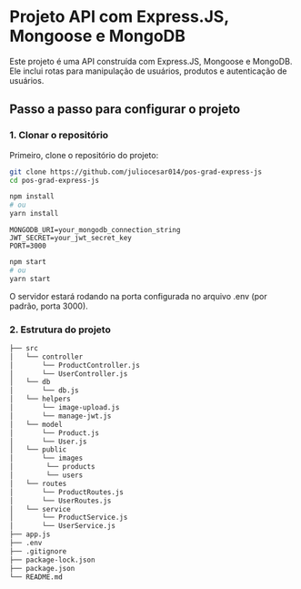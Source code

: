 # Projeto API com Express.JS, Mongoose e MongoDB

Este projeto é uma API construída com Express.JS, Mongoose e MongoDB. Ele inclui rotas para manipulação de usuários, produtos e autenticação de usuários.

## Passo a passo para configurar o projeto

### 1. Clonar o repositório

Primeiro, clone o repositório do projeto:

```bash
git clone https://github.com/juliocesar014/pos-grad-express-js
cd pos-grad-express-js
```

```bash
npm install
# ou
yarn install
```

```env
MONGODB_URI=your_mongodb_connection_string
JWT_SECRET=your_jwt_secret_key
PORT=3000
```

```bash
npm start
# ou
yarn start
```

O servidor estará rodando na porta configurada no arquivo .env (por padrão, porta 3000).

### 2.  Estrutura do projeto

```bash
├── src
│   └── controller
│       └── ProductController.js
│       └── UserController.js
│   └── db
│       └── db.js
│   └── helpers
│       └── image-upload.js
│       └── manage-jwt.js
│   └── model
│       └── Product.js
│       └── User.js
│   └── public
│       └── images
│        └── products
│        └── users
│   └── routes
│       └── ProductRoutes.js
│       └── UserRoutes.js
│   └── service
│       └── ProductService.js
│       └── UserService.js
├── app.js
├── .env
├── .gitignore
├── package-lock.json
├── package.json
└── README.md
```